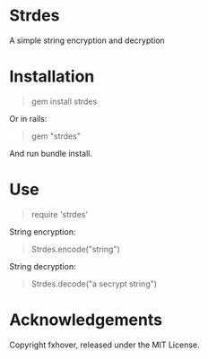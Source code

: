 Strdes
======

A simple string encryption and decryption

Installation
============

> gem install strdes

Or in rails:

> gem "strdes"

And run bundle install. 

Use
====
> require 'strdes'


String encryption:
  
> Strdes.encode("string")

String decryption:
  
> Strdes.decode("a secrypt string")

Acknowledgements
================
Copyright fxhover, released under the MIT License.

